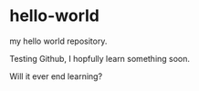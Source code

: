# hello-world
my hello world repository.

Testing Github, I hopfully learn something soon.

Will it ever end learning?
